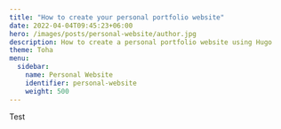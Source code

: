 ```yaml
---
title: "How to create your personal portfolio website"
date: 2022-04-04T09:45:23+06:00
hero: /images/posts/personal-website/author.jpg
description: How to create a personal portfolio website using Hugo
theme: Toha
menu:
  sidebar:
    name: Personal Website 
    identifier: personal-website
    weight: 500
---
```


<!DOCTYPE html>
<html lang="en">
<head>
  <meta charset="UTF-8">
  <title>How to create your personal portfolio website</title>
</head>
<body>
  <p>Test</p>
</body>
</html>